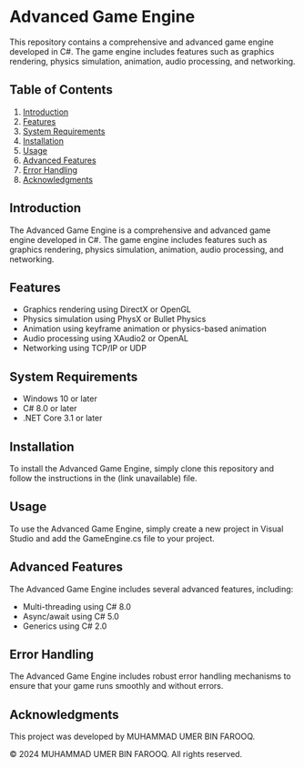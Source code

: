 <h1>Advanced Game Engine</h1>

<p>This repository contains a comprehensive and advanced game engine developed in C#. The game engine includes features such as graphics rendering, physics simulation, animation, audio processing, and networking.</p>

<h2>Table of Contents</h2>

<ol>
<li><a href="#introduction">Introduction</a></li>
<li><a href="#features">Features</a></li>
<li><a href="#system-requirements">System Requirements</a></li>
<li><a href="#installation">Installation</a></li>
<li><a href="#usage">Usage</a></li>
<li><a href="#advanced-features">Advanced Features</a></li>
<li><a href="#error-handling">Error Handling</a></li>
<li><a href="#acknowledgments">Acknowledgments</a></li>
</ol>

<h2 id="introduction">Introduction</h2>

<p>The Advanced Game Engine is a comprehensive and advanced game engine developed in C#. The game engine includes features such as graphics rendering, physics simulation, animation, audio processing, and networking.</p>

<h2 id="features">Features</h2>

<ul>
<li>Graphics rendering using DirectX or OpenGL</li>
<li>Physics simulation using PhysX or Bullet Physics</li>
<li>Animation using keyframe animation or physics-based animation</li>
<li>Audio processing using XAudio2 or OpenAL</li>
<li>Networking using TCP/IP or UDP</li>
</ul>

<h2 id="system-requirements">System Requirements</h2>

<ul>
<li>Windows 10 or later</li>
<li>C# 8.0 or later</li>
<li>.NET Core 3.1 or later</li>
</ul>

<h2 id="installation">Installation</h2>

<p>To install the Advanced Game Engine, simply clone this repository and follow the instructions in the (link unavailable) file.</p>

<h2 id="usage">Usage</h2>

<p>To use the Advanced Game Engine, simply create a new project in Visual Studio and add the GameEngine.cs file to your project.</p>

<h2 id="advanced-features">Advanced Features</h2>

<p>The Advanced Game Engine includes several advanced features, including:</p>

<ul>
<li>Multi-threading using C# 8.0</li>
<li>Async/await using C# 5.0</li>
<li>Generics using C# 2.0</li>
</ul>

<h2 id="error-handling">Error Handling</h2>

<p>The Advanced Game Engine includes robust error handling mechanisms to ensure that your game runs smoothly and without errors.</p>

<h2 id="acknowledgments">Acknowledgments</h2>

<p>This project was developed by MUHAMMAD UMER BIN FAROOQ.</p>

<p>&copy; 2024 MUHAMMAD UMER BIN FAROOQ. All rights reserved.</p>
